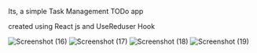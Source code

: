 Its, a simple Task Management TODo app 

created using React js and UseReduser Hook 

![Screenshot (16)](https://github.com/abhi8080107002/Task-Management/assets/148334663/e3f1d959-cc85-43cc-a41b-1821e4578b1c)
![Screenshot (17)](https://github.com/abhi8080107002/Task-Management/assets/148334663/101d827c-a024-4cf5-992a-f18c31e8cf86)
![Screenshot (18)](https://github.com/abhi8080107002/Task-Management/assets/148334663/684f5a28-2056-4b18-9d76-60b7f8d8ba81)
![Screenshot (19)](https://github.com/abhi8080107002/Task-Management/assets/148334663/d425da6f-0b24-4753-b0d1-4946eb03bdb0)
